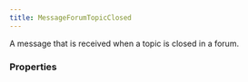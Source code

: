 ```yaml
---
title: MessageForumTopicClosed
---
```


A message that is received when a topic is closed in a forum.

### Properties



